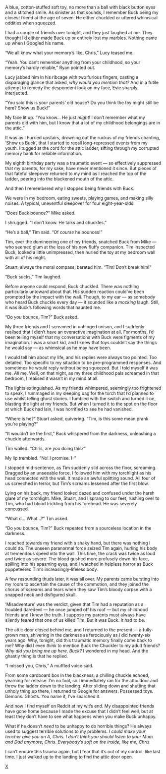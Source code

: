 A blue, cotton-stuffed soft toy, no more than a ball with black button eyes and a stitched smile. As sinister as that sounds, I remember Buck being my closest friend at the age of seven. He either chuckled or uttered whimsical oddities when squeezed.

I had a couple of friends over tonight, and they just laughed at me. They thought I’d either made Buck up or entirely lost my marbles. Nothing came up when I Googled his name.

“We all know what your memory’s like, Chris,” Lucy teased me.

“Yeah. You can’t remember anything from your childhood, so your memory’s hardly reliable,” Ryan pointed out.

Lucy jabbed him in his ribcage with two furious fingers, casting a disparaging glance that asked, *why would you mention that?* And in a futile attempt to remedy the despondent look on my face, Evie sharply interjected.

“You said this is your parents’ old house? Do you think the toy might still be here? Show us Buck!”

My face lit up. “You know… He just *might*! I don’t remember what my parents did with him, but I know that a lot of my childhood belongings are in the attic.”

It was as I hurried upstairs, drowning out the ruckus of my friends chanting, ‘Show us Buck’, that I started to recall long-repressed events from my youth. I tugged at the cord for the attic ladder, sifting through my corrupted memory bank for reliable information.

My eighth birthday party was a traumatic event — so effectively suppressed that my parents, for my sake, have never mentioned it since. But pieces of that fateful sleepover returned to my mind as I reached the top of the ladder, peering into the blackened mouth of the attic.

And then I remembered why I stopped being friends with Buck.

We were in my bedroom, eating sweets, playing games, and making silly noises. A typical, uneventful sleepover for four eight-year-olds.

“Does Buck bounce?” Mike asked.

I shrugged. “I don’t know. He talks and chuckles.”

“He’s a ball,” Tim said. “Of *course* he bounces!”

Tim, ever the domineering one of my friends, snatched Buck from Mike — who seemed glum at the loss of his new fluffy companion. Tim inspected Buck, looked a little unimpressed, then hurled the toy at my bedroom wall with all of his might.

Stuart, always the moral compass, berated him. “Tim! Don’t break him!”

“Buck sucks,” Tim laughed.

Before anyone could respond, Buck chuckled. There was nothing particularly untoward about that. His sudden reaction could’ve been prompted by the impact with the wall. Though, to my ear — as somebody who heard Buck chuckle every day — it sounded like a *mocking* laugh. Still, it was Buck’s following words that haunted me.

“Do *you* bounce, Tim?” Buck asked.

My three friends and I screamed in unhinged unison, and I suddenly realised that I didn’t have an overactive imagination at all. For months, I’d been telling myself that my conversations with Buck were figments of my imagination. I was a smart kid, and I knew that toys couldn’t say the things he would say — as whimsical as he may have been.

I would tell him about my life, and his replies were always too pointed. Too detailed. Too specific to my situation to be pre-programmed responses. And sometimes he would reply without being squeezed. But I told myself it was me. *All* me. Well, on that night, as my three childhood pals screamed in that bedroom, I realised it wasn’t in my mind at all.

The lights extinguished. As my friends whimpered, seemingly too frightened to speak, I rummaged in my sleeping bag for the torch that I’d planned to use whilst telling ghost stories. I fumbled with the switch and turned it on, blasting the light at my friends. But when I turned it to the spot on the floor at which Buck had lain, I was horrified to see he had vanished.

“Where is he?” Stuart asked, quivering. “Tim, is this some mean prank you’re playing?”

“It wouldn’t be the first,” Buck whispered from the darkness, unleashing a chuckle afterwards.

Tim wailed. “Chris, are *you* doing this?”

My lip trembled. “No! I promise. I-”

I stopped mid-sentence, as Tim suddenly slid across the floor, screaming. Dragged by an unseeable force, I followed him with my torchlight as his head connected with the wall. It made an awful splitting sound. All four of us screeched in terror, but Tim’s screams lessened after the first blow.

Lying on his back, my friend looked dazed and confused under the harsh glare of my torchlight. Mike, Stuart, and I sprang to our feet, rushing over to Tim, who had blood trickling from his forehead. He was severely concussed.

“What d… What…?” Tim asked.

“Do *you* bounce, Tim?” Buck repeated from a sourceless location in the darkness.

I reached towards my friend with a shaky hand, but there was nothing I could do. The unseen paranormal force seized Tim again, hurling his body at tremendous speed into the wall. This time, the crack was twice as loud and twice as severe. The blood gushed more profusely down his face, spilling into his spasming eyes, and I watched in helpless horror as Buck puppeteered Tim’s increasingly-lifeless body.

A few resounding thuds later, it was all over. My parents came bursting into my room to ascertain the cause of the commotion, and they joined the chorus of screams and tears when they saw Tim’s bloody corpse with a snapped neck and disfigured skull.

‘Misadventure’ was the verdict, given that Tim had a reputation as a troubled daredevil — he once jumped off his roof — but my childhood friends and I knew the truth. I suppose my parents must always have silently feared that one of us killed Tim. But it was Buck. It had to be.

The attic door closed behind me, and I returned to the present — a fully-grown man, shivering in the darkness as ferociously as I did twenty-six years ago. Why, tonight, did this traumatic memory finally come back to me? Why did I even *think* to mention Buck the Chuckler to my adult friends? *Why did you bring me up here, Buck?* I wondered in my head. And the ghastly thing is that he replied.

“I missed you, Chris,” A muffled voice said.

From some cardboard box in the blackness, a chilling chuckle echoed, yearning for release. I’m no fool, so I immediately ran for the attic door and threw the ladder down to the landing. After sliding down and shutting that unholy thing up there, I returned to Google for answers. Possessed toys. Demons. Ghosts. You name it, I’ve searched it.

And now I find myself on Reddit at my wit’s end. My disappointed friends have gone home because I made the excuse that I didn’t feel well, but at least they don’t have to see what happens when you make Buck unhappy.

What if he doesn’t *need* to be unhappy to do horrible things? He always used to suggest terrible solutions to my problems. *I could make your teacher give you an A, Chris. I don’t think you should listen to your Mum and Dad anymore, Chris. Everybody’s soft on the inside, like me, Chris.*

I can’t endure this trauma again, but I fear that it’s out of my control, like last time. I just walked up to the landing to find the attic door open.

[X](https://www.reddit.com/r/dominiceagle)